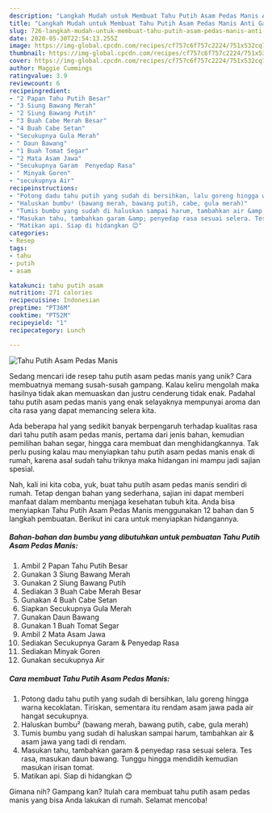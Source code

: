 ```yaml
---
description: "Langkah Mudah untuk Membuat Tahu Putih Asam Pedas Manis Anti Gagal"
title: "Langkah Mudah untuk Membuat Tahu Putih Asam Pedas Manis Anti Gagal"
slug: 726-langkah-mudah-untuk-membuat-tahu-putih-asam-pedas-manis-anti-gagal
date: 2020-05-30T22:54:13.255Z
image: https://img-global.cpcdn.com/recipes/cf757c6f757c2224/751x532cq70/tahu-putih-asam-pedas-manis-foto-resep-utama.jpg
thumbnail: https://img-global.cpcdn.com/recipes/cf757c6f757c2224/751x532cq70/tahu-putih-asam-pedas-manis-foto-resep-utama.jpg
cover: https://img-global.cpcdn.com/recipes/cf757c6f757c2224/751x532cq70/tahu-putih-asam-pedas-manis-foto-resep-utama.jpg
author: Maggie Cummings
ratingvalue: 3.9
reviewcount: 6
recipeingredient:
- "2 Papan Tahu Putih Besar"
- "3 Siung Bawang Merah"
- "2 Siung Bawang Putih"
- "3 Buah Cabe Merah Besar"
- "4 Buah Cabe Setan"
- "Secukupnya Gula Merah"
- " Daun Bawang"
- "1 Buah Tomat Segar"
- "2 Mata Asam Jawa"
- "Secukupnya Garam  Penyedap Rasa"
- " Minyak Goren"
- "secukupnya Air"
recipeinstructions:
- "Potong dadu tahu putih yang sudah di bersihkan, lalu goreng hingga warna kecoklatan. Tiriskan, sementara itu rendam asam jawa pada air hangat secukupnya."
- "Haluskan bumbu² (bawang merah, bawang putih, cabe, gula merah)"
- "Tumis bumbu yang sudah di haluskan sampai harum, tambahkan air &amp; asam jawa yang tadi di rendam."
- "Masukan tahu, tambahkan garam &amp; penyedap rasa sesuai selera. Tes rasa, masukan daun bawang. Tunggu hingga mendidih kemudian masukan irisan tomat."
- "Matikan api. Siap di hidangkan 😊"
categories:
- Resep
tags:
- tahu
- putih
- asam

katakunci: tahu putih asam 
nutrition: 271 calories
recipecuisine: Indonesian
preptime: "PT36M"
cooktime: "PT52M"
recipeyield: "1"
recipecategory: Lunch

---
```



![Tahu Putih Asam Pedas Manis](https://img-global.cpcdn.com/recipes/cf757c6f757c2224/751x532cq70/tahu-putih-asam-pedas-manis-foto-resep-utama.jpg)

Sedang mencari ide resep tahu putih asam pedas manis yang unik? Cara membuatnya memang susah-susah gampang. Kalau keliru mengolah maka hasilnya tidak akan memuaskan dan justru cenderung tidak enak. Padahal tahu putih asam pedas manis yang enak selayaknya mempunyai aroma dan cita rasa yang dapat memancing selera kita.

Ada beberapa hal yang sedikit banyak berpengaruh terhadap kualitas rasa dari tahu putih asam pedas manis, pertama dari jenis bahan, kemudian pemilihan bahan segar, hingga cara membuat dan menghidangkannya. Tak perlu pusing kalau mau menyiapkan tahu putih asam pedas manis enak di rumah, karena asal sudah tahu triknya maka hidangan ini mampu jadi sajian spesial.




Nah, kali ini kita coba, yuk, buat tahu putih asam pedas manis sendiri di rumah. Tetap dengan bahan yang sederhana, sajian ini dapat memberi manfaat dalam membantu menjaga kesehatan tubuh kita. Anda bisa menyiapkan Tahu Putih Asam Pedas Manis menggunakan 12 bahan dan 5 langkah pembuatan. Berikut ini cara untuk menyiapkan hidangannya.

<!--inarticleads1-->

##### Bahan-bahan dan bumbu yang dibutuhkan untuk pembuatan Tahu Putih Asam Pedas Manis:

1. Ambil 2 Papan Tahu Putih Besar
1. Gunakan 3 Siung Bawang Merah
1. Gunakan 2 Siung Bawang Putih
1. Sediakan 3 Buah Cabe Merah Besar
1. Gunakan 4 Buah Cabe Setan
1. Siapkan Secukupnya Gula Merah
1. Gunakan  Daun Bawang
1. Gunakan 1 Buah Tomat Segar
1. Ambil 2 Mata Asam Jawa
1. Sediakan Secukupnya Garam &amp; Penyedap Rasa
1. Sediakan  Minyak Goren
1. Gunakan secukupnya Air




<!--inarticleads2-->

##### Cara membuat Tahu Putih Asam Pedas Manis:

1. Potong dadu tahu putih yang sudah di bersihkan, lalu goreng hingga warna kecoklatan. Tiriskan, sementara itu rendam asam jawa pada air hangat secukupnya.
1. Haluskan bumbu² (bawang merah, bawang putih, cabe, gula merah)
1. Tumis bumbu yang sudah di haluskan sampai harum, tambahkan air &amp; asam jawa yang tadi di rendam.
1. Masukan tahu, tambahkan garam &amp; penyedap rasa sesuai selera. Tes rasa, masukan daun bawang. Tunggu hingga mendidih kemudian masukan irisan tomat.
1. Matikan api. Siap di hidangkan 😊




Gimana nih? Gampang kan? Itulah cara membuat tahu putih asam pedas manis yang bisa Anda lakukan di rumah. Selamat mencoba!
